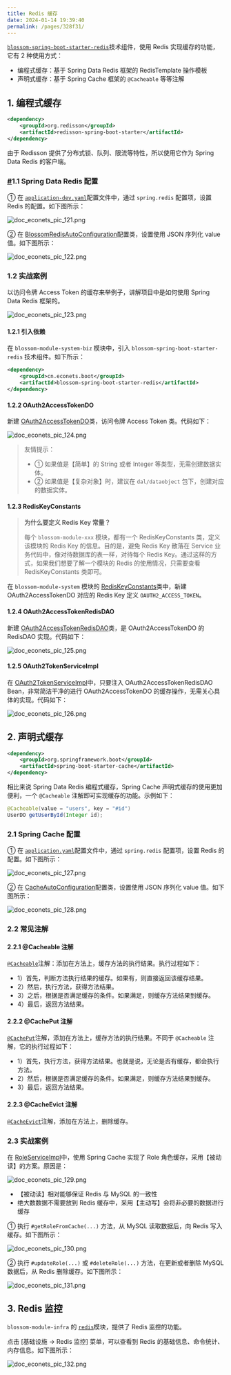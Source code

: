```yaml
---
title: Redis 缓存
date: 2024-01-14 19:39:40
permalink: /pages/328f31/
---
```


[`blossom-spring-boot-starter-redis`](https://github.com/EcoNetsTech/econets-vue/tree/master/blossom-framework/blossom-spring-boot-starter-redis)技术组件，使用 Redis 实现缓存的功能，它有 2 种使用方式：

- 编程式缓存：基于 Spring Data Redis 框架的 RedisTemplate 操作模板
- 声明式缓存：基于 Spring Cache 框架的 `@Cacheable` 等等注解

## 1. 编程式缓存

```xml
<dependency>
    <groupId>org.redisson</groupId>
    <artifactId>redisson-spring-boot-starter</artifactId>
</dependency>
```

由于 Redisson 提供了分布式锁、队列、限流等特性，所以使用它作为 Spring Data Redis 的客户端。

### [#](https://doc.iocoder.cn/redis-cache/#_1-1-spring-data-redis-配置)1.1 Spring Data Redis 配置

① 在 [`application-dev.yaml`](https://github.com/EcoNetsTech/econets-vue/blob/master/blossom-server/src/main/resources/application-dev.yml#L60-L64)配置文件中，通过 `spring.redis` 配置项，设置 Redis 的配置。如下图所示：

![doc_econets_pic_121.png](https://oss.ximu233.com/econets-vue/doc_econets_pic_121.png)

② 在 [BlossomRedisAutoConfiguration](https://github.com/EcoNetsTech/econets-vue/blob/master/blossom-framework/blossom-spring-boot-starter-redis/src/main/java/cn/econets/blossom/framework/redis/config/BlossomRedisAutoConfiguration.java)配置类，设置使用 JSON 序列化 value 值。如下图所示：

![doc_econets_pic_122.png](https://oss.ximu233.com/econets-vue/doc_econets_pic_122.png)

### 1.2 实战案例

以访问令牌 Access Token 的缓存来举例子，讲解项目中是如何使用 Spring Data Redis 框架的。

![doc_econets_pic_123.png](https://oss.ximu233.com/econets-vue/doc_econets_pic_123.png)

#### 1.2.1 引入依赖

在 `blossom-module-system-biz` 模块中，引入 `blossom-spring-boot-starter-redis` 技术组件。如下所示：

```xml
<dependency>
    <groupId>cn.econets.boot</groupId>
    <artifactId>blossom-spring-boot-starter-redis</artifactId>
</dependency>
```

#### 1.2.2 OAuth2AccessTokenDO

新建 [OAuth2AccessTokenDO](https://github.com/EcoNetsTech/econets-vue/blob/master/blossom-module-system/blossom-module-system-biz/src/main/java/cn/econets/blossom/module/system/dal/dataobject/oauth2/OAuth2AccessTokenDO.java)类，访问令牌 Access Token 类。代码如下：

![doc_econets_pic_124.png](https://oss.ximu233.com/econets-vue/doc_econets_pic_124.png)

> 友情提示：
>
> - ① 如果值是【简单】的 String 或者 Integer 等类型，无需创建数据实体。
> - ② 如果值是【复杂对象】时，建议在 `dal/dataobject` 包下，创建对应的数据实体。

#### 1.2.3 RedisKeyConstants

> **为什么要定义 Redis Key 常量？**
>
> 每个 `blossom-module-xxx` 模块，都有一个 RedisKeyConstants 类，定义该模块的 Redis Key 的信息。目的是，避免 Redis Key 散落在 Service 业务代码中，像对待数据库的表一样，对待每个 Redis Key。通过这样的方式，如果我们想要了解一个模块的 Redis 的使用情况，只需要查看 RedisKeyConstants 类即可。

在 `blossom-module-system` 模块的 [RedisKeyConstants](https://github.com/EcoNetsTech/econets-vue/blob/master/blossom-module-system/blossom-module-system-biz/src/main/java/cn/econets/blossom/module/system/dal/redis/RedisKeyConstants.java)类中，新建 OAuth2AccessTokenDO 对应的 Redis Key 定义 `OAUTH2_ACCESS_TOKEN`。

#### 1.2.4 OAuth2AccessTokenRedisDAO

新建 [OAuth2AccessTokenRedisDAO](https://github.com/EcoNetsTech/econets-vue/blob/master/blossom-module-system/blossom-module-system-biz/src/main/java/cn/econets/blossom/module/system/dal/redis/oauth2/OAuth2AccessTokenRedisDAO.java)类，是 OAuth2AccessTokenDO 的 RedisDAO 实现。代码如下：

![doc_econets_pic_125.png](https://oss.ximu233.com/econets-vue/doc_econets_pic_125.png)

#### 1.2.5 OAuth2TokenServiceImpl

在 [OAuth2TokenServiceImpl](https://github.com/EcoNetsTech/econets-vue/blob/master/blossom-module-system/blossom-module-system-biz/src/main/java/cn/econets/blossom/module/system/service/oauth2/OAuth2TokenServiceImpl.java)中，只要注入 OAuth2AccessTokenRedisDAO Bean，非常简洁干净的进行 OAuth2AccessTokenDO 的缓存操作，无需关心具体的实现。代码如下：

![doc_econets_pic_126.png](https://oss.ximu233.com/econets-vue/doc_econets_pic_126.png)

##  2. 声明式缓存

```xml
<dependency>
    <groupId>org.springframework.boot</groupId>
    <artifactId>spring-boot-starter-cache</artifactId>
</dependency>
```

相比来说 Spring Data Redis 编程式缓存，Spring Cache 声明式缓存的使用更加便利，一个 `@Cacheable` 注解即可实现缓存的功能。示例如下：

```java
@Cacheable(value = "users", key = "#id")
UserDO getUserById(Integer id);
```

###  2.1 Spring Cache 配置

① 在 [`application.yaml`](https://github.com/EcoNetsTech/econets-vue/blob/master/blossom-server/src/main/resources/application.yml)配置文件中，通过 `spring.redis` 配置项，设置 Redis 的配置。如下图所示：

![doc_econets_pic_127.png](https://oss.ximu233.com/econets-vue/doc_econets_pic_127.png)

② 在 [CacheAutoConfiguration](https://github.com/EcoNetsTech/econets-vue/blob/master/blossom-framework/blossom-spring-boot-starter-redis/src/main/java/cn/econets/blossom/framework/redis/config/CacheAutoConfiguration.java)配置类，设置使用 JSON 序列化 value 值。如下图所示：

![doc_econets_pic_128.png](https://oss.ximu233.com/econets-vue/doc_econets_pic_128.png)

### 2.2 常见注解

#### 2.2.1 @Cacheable 注解

[`@Cacheable`](https://github.com/spring-projects/spring-framework/blob/main/spring-context/src/main/java/org/springframework/cache/annotation/Cacheable.java)注解：添加在方法上，缓存方法的执行结果。执行过程如下：

- 1）首先，判断方法执行结果的缓存。如果有，则直接返回该缓存结果。
- 2）然后，执行方法，获得方法结果。
- 3）之后，根据是否满足缓存的条件。如果满足，则缓存方法结果到缓存。
- 4）最后，返回方法结果。

#### 2.2.2 @CachePut 注解

[`@CachePut`](https://github.com/spring-projects/spring-framework/blob/main/spring-context/src/main/java/org/springframework/cache/annotation/CachePut.java)注解，添加在方法上，缓存方法的执行结果。不同于 `@Cacheable` 注解，它的执行过程如下：

- 1）首先，执行方法，获得方法结果。也就是说，无论是否有缓存，都会执行方法。
- 2）然后，根据是否满足缓存的条件。如果满足，则缓存方法结果到缓存。
- 3）最后，返回方法结果。

#### 2.2.3 @CacheEvict 注解

[`@CacheEvict`](https://github.com/spring-projects/spring-framework/blob/master/spring-context/src/main/java/org/springframework/cache/annotation/CacheEvict.java)注解，添加在方法上，删除缓存。

### 2.3 实战案例

在 [RoleServiceImpl](https://github.com/EcoNetsTech/econets-vue/blob/master/blossom-module-system/blossom-module-system-biz/src/main/java/cn/econets/blossom/module/system/service/permission/RoleServiceImpl.java)中，使用 Spring Cache 实现了 Role 角色缓存，采用【被动读】的方案。原因是：

![doc_econets_pic_129.png](https://oss.ximu233.com/econets-vue/doc_econets_pic_129.png)

- 【被动读】相对能够保证 Redis 与 MySQL 的一致性
- 绝大数数据不需要放到 Redis 缓存中，采用【主动写】会将非必要的数据进行缓存

① 执行 `#getRoleFromCache(...)` 方法，从 MySQL 读取数据后，向 Redis 写入缓存。如下图所示：

![doc_econets_pic_130.png](https://oss.ximu233.com/econets-vue/doc_econets_pic_130.png)

② 执行 `#updateRole(...)` 或 `#deleteRole(...)` 方法，在更新或者删除 MySQL 数据后，从 Redis 删除缓存。如下图所示：

![doc_econets_pic_131.png](https://oss.ximu233.com/econets-vue/doc_econets_pic_131.png)

## 3. Redis 监控

`blossom-module-infra` 的 [`redis`](https://github.com/EcoNetsTech/econets-vue/blob/master/blossom-module-infrastructure/blossom-module-infrastructure-biz/src/main/java/cn/econets/blossom/module/infrastructure/controller/admin/redis/RedisController.java)模块，提供了 Redis 监控的功能。

点击 [基础设施 -> Redis 监控] 菜单，可以查看到 Redis 的基础信息、命令统计、内存信息。如下图所示：

![doc_econets_pic_132.png](https://oss.ximu233.com/econets-vue/doc_econets_pic_132.png)